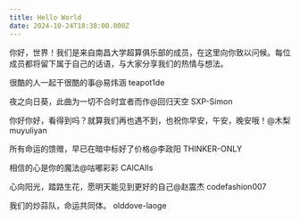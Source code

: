 ```yaml
---
title: Hello World
date: 2024-10-24T18:38:00.000Z
---
```


你好，世界！我们是来自南昌大学超算俱乐部的成员，在这里向你致以问候。每位成员都将留下属于自己的话语，与大家分享我们的热情与想法。

[](https://hexo.io/docs/one-command-deployment.html)很酷的人一起干很酷的事@易炜涵 teapot1de

[](https://hexo.io/docs/one-command-deployment.html)夜之向日葵，此曲为一切不合时宜者而作@回归天空 SXP-Simon

[](https://hexo.io/docs/one-command-deployment.html)你好你好，看得到吗？就算我们再也遇不到，也祝你早安，午安，晚安哦！@木梨 muyuliyan

[](https://hexo.io/docs/one-command-deployment.html)所有命运的馈赠，早已在暗中标好了价格@李政阳 THINKER-ONLY

[](https://hexo.io/docs/one-command-deployment.html)相信的心是你的魔法@咕嘟彩彩 CAICAIIs

[](https://hexo.io/docs/one-command-deployment.html)心向阳光，踏路生花，愿明天能见到更好的自己@赵震杰 codefashion007

[](https://hexo.io/docs/one-command-deployment.html)我们的炒蒜队，命运共同体。 olddove-laoge

